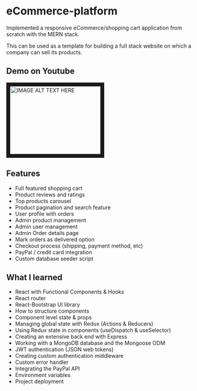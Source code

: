 # eCommerce-platform
Implemented a responsive eCommerce/shopping cart application from scratch with the MERN stack.

This can be used as a template for building a full stack website on which a company can sell its products.

Demo on Youtube
------
<a href="http://www.youtube.com/watch?feature=player_embedded&v=NjYTDIxweyU" target="_blank"><img src="http://img.youtube.com/vi/NjYTDIxweyU/0.jpg" 
alt="IMAGE ALT TEXT HERE" width="240" height="180" border="10" /></a>

Features
------  
  * Full featured shopping cart  
  * Product reviews and ratings  
  * Top products carousel  
  * Product pagination and search feature  
  * User profile with orders  
  * Admin product management  
  * Admin user management  
  * Admin Order details page  
  * Mark orders as delivered option  
  * Checkout process (shipping, payment method, etc)  
  * PayPal / credit card integration  
  * Custom database seeder script

What I learned
------  
  * React with Functional Components & Hooks  
  * React router  
  * React-Bootstrap UI library  
  * How to structure components  
  * Component level state & props  
  * Managing global state with Redux (Actions & Reducers)  
  * Using Redux state in components (useDispatch & useSelector)  
  * Creating an extensive back end with Express  
  * Working with a MongoDB database and the Mongoose ODM  
  * JWT authentication (JSON web tokens)  
  * Creating custom authentication middleware  
  * Custom error handler  
  * Integrating the PayPal API  
  * Environment variables  
  * Project deployment
  
  
